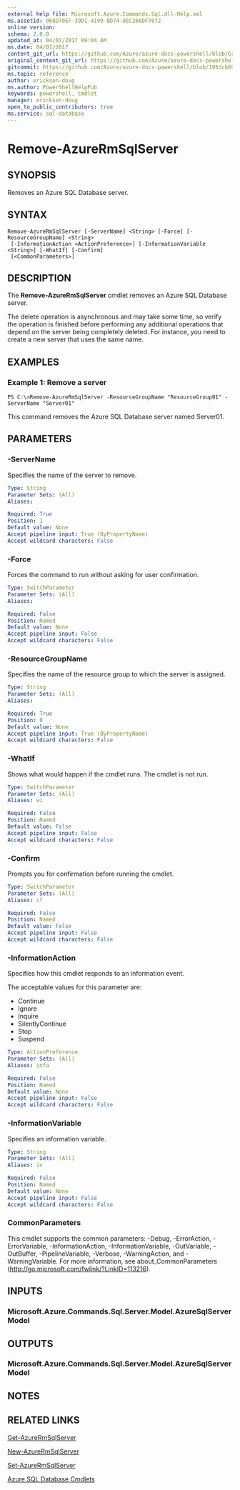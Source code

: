 ```yaml
---
external help file: Microsoft.Azure.Commands.Sql.dll-Help.xml
ms.assetid: 068D70EF-39D1-4199-BD74-0EC266DF7072
online version:
schema: 2.0.0
updated_at: 04/07/2017 09:04 AM
ms.date: 04/07/2017
content_git_url: https://github.com/Azure/azure-docs-powershell/blob/Graham71305/azureps-cmdlets-docs/ResourceManager/AzureRM.Sql/v2.8.0/Remove-AzureRmSqlServer.md
original_content_git_url: https://github.com/Azure/azure-docs-powershell/blob/Graham71305/azureps-cmdlets-docs/ResourceManager/AzureRM.Sql/v2.8.0/Remove-AzureRmSqlServer.md
gitcommit: https://github.com/Azure/azure-docs-powershell/blob/195dcb690a30a5f2c0ecd5606483862547ef544a
ms.topic: reference
author: erickson-doug
ms.author: PowerShellHelpPub
keywords: powershell, cmdlet
manager: erickson-doug
open_to_public_contributors: true
ms.service: sql-database
---
```


# Remove-AzureRmSqlServer

## SYNOPSIS
Removes an Azure SQL Database server.

## SYNTAX

```
Remove-AzureRmSqlServer [-ServerName] <String> [-Force] [-ResourceGroupName] <String>
 [-InformationAction <ActionPreference>] [-InformationVariable <String>] [-WhatIf] [-Confirm]
 [<CommonParameters>]
```

## DESCRIPTION
The **Remove-AzureRmSqlServer** cmdlet removes an Azure SQL Database server.

The delete operation is asynchronous and may take some time, so verify the operation is finished before performing any additional operations that depend on the server being completely deleted.
For instance, you need to create a new server that uses the same name.

## EXAMPLES

### Example 1: Remove a server
```
PS C:\>Remove-AzureRmSqlServer -ResourceGroupName "ResourceGroup01" -ServerName "Server01"
```

This command removes the Azure SQL Database server named Server01.

## PARAMETERS

### -ServerName
Specifies the name of the server to remove.

```yaml
Type: String
Parameter Sets: (All)
Aliases: 

Required: True
Position: 1
Default value: None
Accept pipeline input: True (ByPropertyName)
Accept wildcard characters: False
```

### -Force
Forces the command to run without asking for user confirmation.

```yaml
Type: SwitchParameter
Parameter Sets: (All)
Aliases: 

Required: False
Position: Named
Default value: None
Accept pipeline input: False
Accept wildcard characters: False
```

### -ResourceGroupName
Specifies the name of the resource group to which the server is assigned.

```yaml
Type: String
Parameter Sets: (All)
Aliases: 

Required: True
Position: 0
Default value: None
Accept pipeline input: True (ByPropertyName)
Accept wildcard characters: False
```

### -WhatIf
Shows what would happen if the cmdlet runs.
The cmdlet is not run.

```yaml
Type: SwitchParameter
Parameter Sets: (All)
Aliases: wi

Required: False
Position: Named
Default value: False
Accept pipeline input: False
Accept wildcard characters: False
```

### -Confirm
Prompts you for confirmation before running the cmdlet.

```yaml
Type: SwitchParameter
Parameter Sets: (All)
Aliases: cf

Required: False
Position: Named
Default value: False
Accept pipeline input: False
Accept wildcard characters: False
```

### -InformationAction
Specifies how this cmdlet responds to an information event.

The acceptable values for this parameter are:

- Continue
- Ignore
- Inquire
- SilentlyContinue
- Stop
- Suspend

```yaml
Type: ActionPreference
Parameter Sets: (All)
Aliases: infa

Required: False
Position: Named
Default value: None
Accept pipeline input: False
Accept wildcard characters: False
```

### -InformationVariable
Specifies an information variable.

```yaml
Type: String
Parameter Sets: (All)
Aliases: iv

Required: False
Position: Named
Default value: None
Accept pipeline input: False
Accept wildcard characters: False
```

### CommonParameters
This cmdlet supports the common parameters: -Debug, -ErrorAction, -ErrorVariable, -InformationAction, -InformationVariable, -OutVariable, -OutBuffer, -PipelineVariable, -Verbose, -WarningAction, and -WarningVariable. For more information, see about_CommonParameters (http://go.microsoft.com/fwlink/?LinkID=113216).

## INPUTS

### Microsoft.Azure.Commands.Sql.Server.Model.AzureSqlServerModel

## OUTPUTS

### Microsoft.Azure.Commands.Sql.Server.Model.AzureSqlServerModel

## NOTES

## RELATED LINKS

[Get-AzureRmSqlServer](./Get-AzureRmSqlServer.md)

[New-AzureRmSqlServer](./New-AzureRmSqlServer.md)

[Set-AzureRmSqlServer](./Set-AzureRmSqlServer.md)

[Azure SQL Database Cmdlets](./AzureRM.Sql.md)


